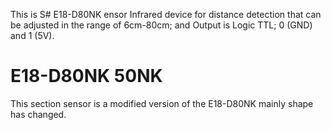 
This is S# E18-D80NK
ensor Infrared device for distance detection that can be adjusted in the range of 6cm-80cm; and Output is Logic TTL; 0 (GND) and 1 (5V).

# E18-D80NK 50NK

This section sensor is a modified version of the E18-D80NK mainly shape has changed.
